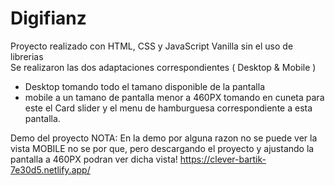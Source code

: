 # Digifianz
Proyecto realizado con HTML, CSS y JavaScript Vanilla sin el uso de librerias  
Se realizaron las dos adaptaciones correspondientes ( Desktop & Mobile )
* Desktop tomando todo el tamano disponible de la pantalla
* mobile a un tamano de pantalla menor a 460PX 
tomando en cuneta para este el Card slider y el menu de hamburguesa correspondiente a esta pantalla.

Demo del proyecto
NOTA: En la demo por alguna razon no se puede ver la vista MOBILE no se por que, pero descargando el proyecto y ajustando la pantalla 
a 460PX podran ver dicha vista!
https://clever-bartik-7e30d5.netlify.app/

